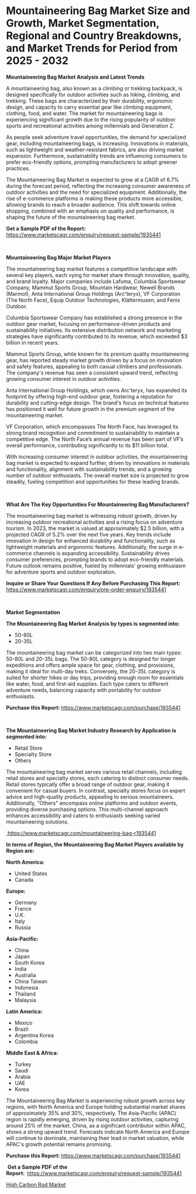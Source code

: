 <p><h1>Mountaineering Bag Market Size and Growth, Market Segmentation, Regional and Country Breakdowns, and Market Trends for Period from 2025 -  2032</h1></p><p><strong>Mountaineering Bag Market Analysis and Latest Trends</strong></p>
<p><p>A mountaineering bag, also known as a climbing or trekking backpack, is designed specifically for outdoor activities such as hiking, climbing, and trekking. These bags are characterized by their durability, ergonomic design, and capacity to carry essential gear like climbing equipment, clothing, food, and water. The market for mountaineering bags is experiencing significant growth due to the rising popularity of outdoor sports and recreational activities among millennials and Generation Z. </p><p>As people seek adventure travel opportunities, the demand for specialized gear, including mountaineering bags, is increasing. Innovations in materials, such as lightweight and weather-resistant fabrics, are also driving market expansion. Furthermore, sustainability trends are influencing consumers to prefer eco-friendly options, prompting manufacturers to adopt greener practices. </p><p>The Mountaineering Bag Market is expected to grow at a CAGR of 6.7% during the forecast period, reflecting the increasing consumer awareness of outdoor activities and the need for specialized equipment. Additionally, the rise of e-commerce platforms is making these products more accessible, allowing brands to reach a broader audience. This shift towards online shopping, combined with an emphasis on quality and performance, is shaping the future of the mountaineering bag market.</p></p>
<p><strong>Get a Sample PDF of the Report:&nbsp;</strong> <a href="https://www.marketscagr.com/enquiry/request-sample/1935441?utm_campaign=1889&utm_medium=2&utm_source=Github&utm_content=ia&utm_term=09022025&utm_id=mountaineering-bag">https://www.marketscagr.com/enquiry/request-sample/1935441</a></p>
<p>&nbsp;</p>
<p><strong>Mountaineering Bag Major Market Players</strong></p>
<p><p>The mountaineering bag market features a competitive landscape with several key players, each vying for market share through innovation, quality, and brand loyalty. Major companies include Lafuma, Columbia Sportswear Company, Mammut Sports Group, Mountain Hardwear, Newell Brands (Marmot), Anta International Group Holdings (Arc'teryx), VF Corporation (The North Face), Equip Outdoor Technologies, Klättermusen, and Fenix Outdoor.</p><p>Columbia Sportswear Company has established a strong presence in the outdoor gear market, focusing on performance-driven products and sustainability initiatives. Its extensive distribution network and marketing strategies have significantly contributed to its revenue, which exceeded $3 billion in recent years.</p><p>Mammut Sports Group, while known for its premium quality mountaineering gear, has reported steady market growth driven by a focus on innovation and safety features, appealing to both casual climbers and professionals. The company's revenue has seen a consistent upward trend, reflecting growing consumer interest in outdoor activities.</p><p>Anta International Group Holdings, which owns Arc'teryx, has expanded its footprint by offering high-end outdoor gear, fostering a reputation for durability and cutting-edge design. The brand's focus on technical features has positioned it well for future growth in the premium segment of the mountaineering market.</p><p>VF Corporation, which encompasses The North Face, has leveraged its strong brand recognition and commitment to sustainability to maintain a competitive edge. The North Face’s annual revenue has been part of VF’s overall performance, contributing significantly to its $11 billion total. </p><p>With increasing consumer interest in outdoor activities, the mountaineering bag market is expected to expand further, driven by innovations in materials and functionality, alignment with sustainability trends, and a growing number of outdoor enthusiasts. The overall market size is projected to grow steadily, fueling competition and opportunities for these leading brands.</p></p>
<p>&nbsp;</p>
<p><strong>What Are The Key Opportunities For Mountaineering Bag Manufacturers?</strong></p>
<p><p>The mountaineering bag market is witnessing robust growth, driven by increasing outdoor recreational activities and a rising focus on adventure tourism. In 2023, the market is valued at approximately $2.5 billion, with a projected CAGR of 5.2% over the next five years. Key trends include innovation in design for enhanced durability and functionality, such as lightweight materials and ergonomic features. Additionally, the surge in e-commerce channels is expanding accessibility. Sustainability drives consumer preferences, prompting brands to adopt eco-friendly materials. Future outlook remains positive, fueled by millennials’ growing enthusiasm for adventure sports and outdoor exploration.</p></p>
<p><strong>Inquire or Share Your Questions If Any Before Purchasing This Report:</strong> <a href="https://www.marketscagr.com/enquiry/pre-order-enquiry/1935441?utm_campaign=1889&utm_medium=2&utm_source=Github&utm_content=ia&utm_term=09022025&utm_id=mountaineering-bag">https://www.marketscagr.com/enquiry/pre-order-enquiry/1935441</a></p>
<p>&nbsp;</p>
<p><strong>Market Segmentation</strong></p>
<p><strong>The Mountaineering Bag Market Analysis by types is segmented into:</strong></p>
<p><ul><li>50-80L</li><li>20-35L</li></ul></p>
<p><p>The mountaineering bag market can be categorized into two main types: 50-80L and 20-35L bags. The 50-80L category is designed for longer expeditions and offers ample space for gear, clothing, and provisions, making it ideal for multi-day treks. Conversely, the 20-35L category is suited for shorter hikes or day trips, providing enough room for essentials like water, food, and first-aid supplies. Each type caters to different adventure needs, balancing capacity with portability for outdoor enthusiasts.</p></p>
<p><strong>Purchase this Report:&nbsp;</strong><a href="https://www.marketscagr.com/purchase/1935441?utm_campaign=1889&utm_medium=2&utm_source=Github&utm_content=ia&utm_term=09022025&utm_id=mountaineering-bag">https://www.marketscagr.com/purchase/1935441</a></p>
<p>&nbsp;</p>
<p><strong>The Mountaineering Bag Market Industry Research by Application is segmented into:</strong></p>
<p><ul><li>Retail Store</li><li>Specialty Store</li><li>Others</li></ul></p>
<p><p>The mountaineering bag market serves various retail channels, including retail stores and specialty stores, each catering to distinct consumer needs. Retail stores typically offer a broad range of outdoor gear, making it convenient for casual buyers. In contrast, specialty stores focus on expert advice and high-quality products, appealing to serious mountaineers. Additionally, "Others" encompass online platforms and outdoor events, providing diverse purchasing options. This multi-channel approach enhances accessibility and caters to enthusiasts seeking varied mountaineering solutions.</p></p>
<p><a href="https://www.marketscagr.com/mountaineering-bag-r1935441?utm_campaign=1889&utm_medium=2&utm_source=Github&utm_content=ia&utm_term=09022025&utm_id=mountaineering-bag">&nbsp;https://www.marketscagr.com/mountaineering-bag-r1935441</a></p>
<p><strong>In terms of Region, the Mountaineering Bag Market Players available by Region are:</strong></p>
<p>
    <p> <strong> North America: </strong>
        <ul>
            <li>United States</li>
            <li>Canada</li>
        </ul>
        </p> 
    <p> <strong> Europe: </strong>
        <ul>
            <li>Germany</li>
            <li>France</li>
            <li>U.K.</li>
            <li>Italy</li>
            <li>Russia</li>
        </ul>
        </p> 
    <p> <strong> Asia-Pacific: </strong>
        <ul>
            <li>China</li>
            <li>Japan</li>
            <li>South Korea</li>
            <li>India</li>
            <li>Australia</li>
            <li>China Taiwan</li>
            <li>Indonesia</li>
            <li>Thailand</li>
            <li>Malaysia</li>
        </ul>
        </p> 
    <p> <strong> Latin America: </strong>
        <ul>
            <li>Mexico</li>
            <li>Brazil</li>
            <li>Argentina Korea</li>
            <li>Colombia</li>
        </ul>
        </p> 
    <p> <strong> Middle East & Africa: </strong>
        <ul>
            <li>Turkey</li>
            <li>Saudi</li>
            <li>Arabia</li>
            <li>UAE</li>
            <li>Korea</li>
        </ul>
    </p>
    </p>
<p><p>The Mountaineering Bag Market is experiencing robust growth across key regions, with North America and Europe holding substantial market shares of approximately 35% and 30%, respectively. The Asia-Pacific (APAC) region is rapidly emerging, driven by rising outdoor activities, capturing around 25% of the market. China, as a significant contributor within APAC, shows a strong upward trend. Forecasts indicate North America and Europe will continue to dominate, maintaining their lead in market valuation, while APAC's growth potential remains promising.</p></p>
<p><strong>Purchase this Report: </strong><a href="https://www.marketscagr.com/purchase/1935441?utm_campaign=1889&utm_medium=2&utm_source=Github&utm_content=ia&utm_term=09022025&utm_id=mountaineering-bag">https://www.marketscagr.com/purchase/1935441</a></p>
<p>&nbsp;<strong>Get a Sample PDF of the Report:&nbsp;&nbsp;</strong><a href="https://www.marketscagr.com/enquiry/request-sample/1935441?utm_campaign=1889&utm_medium=2&utm_source=Github&utm_content=ia&utm_term=09022025&utm_id=mountaineering-bag">https://www.marketscagr.com/enquiry/request-sample/1935441</a></p>
<p><strong></strong></p>
<p><p><a href="https://github.com/globismark/Market-Research-Report-List-6/blob/main/high-carbon-rod-market.md?utm_campaign=1889&utm_medium=2&utm_source=Github&utm_content=ia&utm_term=09022025&utm_id=mountaineering-bag">High Carbon Rod Market</a></p></p>